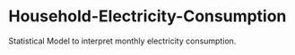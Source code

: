 # Household-Electricity-Consumption
Statistical Model to interpret monthly electricity consumption.
